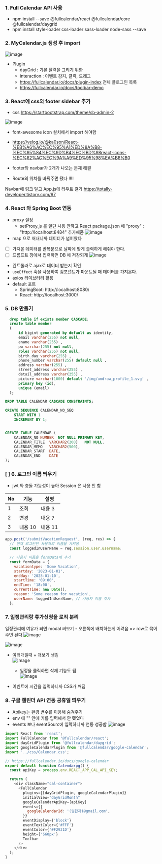 ### 1. Full Calendar API 사용
  - npm install --save @fullcalendar/react @fullcalendar/core @fullcalendar/daygrid
  - npm install style-loader css-loader sass-loader node-sass --save

### 2. MyCalendar.js 생성 후 import
   ![image](https://github.com/minji856/HI-Evacation/assets/144756912/c66cc596-7154-495c-8048-f857a1ef1f8e)
- Plugin
  - dayGrid : 기본 달력을 그리기 위한
  - interaction : 이벤트 감지, 클릭, 드래그
  - https://fullcalendar.io/docs/plugin-index 전체 플로그인 목록
  - https://fullcalendar.io/docs/toolbar-demo

### 3. React에 css와 footer sidebar 추가
- css https://startbootstrap.com/theme/sb-admin-2

![image](https://github.com/minji856/HI-Evacation/assets/144756912/556dad30-1563-45b6-b3bc-19dc52a57277)
- font-awesome icon 설치해서 import 해야함
- https://velog.io/@ka0son/React-%EB%A6%AC%EC%95%A1%ED%8A%B8-%EC%95%84%EC%9D%B4%EC%BD%98react-icons-%EC%82%AC%EC%9A%A9%ED%95%98%EA%B8%B0

- footer와 navbar가 2개가 나오는 문제 해결
- Route의 위치를 바꿔주면 됐다 !!!!

Navbar에 링크 달고 App.js에 라우트 걸기
https://totally-developer.tistory.com/97

### 4. React 와 Spring Boot 연동
- proxy 설정
	- setProxy.js 를 일단 사용 안하고 React package.json 에 "proxy" : "http://localhost:8484" 추가해줌
 ![image](https://github.com/minji856/HI-Evacation/assets/144756912/d011af2d-8a3e-4dff-b85e-1b5f79566b1f)
- map 으로 꺼내니까 데이터가 넘어왔다
- [ ] 가져온 데이터를 반복문으로 날짜에 맞게 출력하게 해줘야 한다.
- [ ] 프롬프트 창에서 입력하면 DB 에 저장되게
![image](https://github.com/minji856/HI-Evacation/assets/144756912/fc0e0c6c-ef0c-4a15-a589-6c93dbd71554)

- 컨트롤러로 ajax로 데이터 받는지 확인
- `useEffect` 훅을 사용하여 컴포넌트가 마운트될 때 데이터를 가져온다.
- axios 라이브러리 활용
- default 포트
	- SpringBoot: http://localhost:8080/
  	- React: http://localhost:3000/

### 5. DB 만들기
```sql
  drop table if exists member CASCADE;
  create table member
  (
      id bigint generated by default as identity,
      email varchar(255) not null,
      ename varchar(255) ,
      pw varchar(255) not null,
      roles varchar(255) not null,
      birth_day varchar(255) ,
      phone_number varchar(255) default null ,
      address varchar(255) ,
      street_address varchar(255) ,
      detail_address varchar(255) ,
      picture varchar(1000) default '/img/undraw_profile_1.svg' ,
      primary key (id),
      unique (email)
  );
```
```sql
DROP TABLE CALENDAR CASCADE CONSTRAINTS;

CREATE SEQUENCE CALENDAR_NO_SEQ
    START WITH 1
    INCREMENT BY 1;


CREATE TABLE CALENDAR (
	CALENDAR_NO NUMBER	NOT NULL PRIMARY KEY,
	CALENDAR_TITLE	VARCHAR2(200)	NOT NULL,
	CALENDAR_MEMO	VARCHAR2(500),
	CALENDAR_START	DATE,
	CALENDAR_END	DATE
);
```

### [ ] 6. 로그인 이름 띄우기 
- jwt 와 충돌 가능성이 높아 Session 은 사용 안 함

|No|기능|설명|
|---|---|---|
|1|조회|내용 3|
|2|변경|내용 7|
|3|내용 10|내용 11|

```javascript
app.post('/submitVacationRequest', (req, res) => {
  // 현재 로그인된 사용자의 이름을 가져옴
  const loggedInUserName = req.session.user.username;

  // 사용자 이름을 formData에 추가
  const formData = {
    vacationtype: 'Some Vacation',
    startday: '2023-01-01',
    endday: '2023-01-10',
    startTime: '09:00',
    endTime: '18:00',
    currentTime: new Date(),
    reason: 'Some reason for vacation',
    userName: loggedInUserName, // 사용자 이름 추가
  };
```

### 7. 일정관리랑 휴가신청을 로직 분리
일정관리에 여유가 되면 modal 써보기
	- 오른쪽에 배치하는게 어려움 => row로 묶어주면 된다
![image](https://github.com/minji856/HI-Evacation/assets/144756912/6b28665b-0e4a-4529-aa7b-4eae700f23c7)

![image](https://github.com/minji856/HI-Evacation/assets/144756912/b65bebe4-71d2-4e0d-b55e-7b9b3d33fa96)
- 여러개일때 + 더보기 생김<br>
![image](https://github.com/minji856/HI-Evacation/assets/144756912/1a8857a9-fef3-413e-9065-d66da8f4d495)

	- 일정을 클릭하면 삭제 기능도 됨<br>
![image](https://github.com/minji856/HI-Evacation/assets/144756912/59d651eb-d721-4c55-9dd2-6742f19ac6b3)

- 이벤트에 시간을 입력하니까 CSS가 깨짐

### 8. 구글 캘린더 API 연동 공휴일 띄우기
- Apikey는 환경 변수를 이용해 숨겨주기
- env 에 "" 안에 키를 입력해서 안 됐었다
- events 보다 eventSourc에 입력하니까 연동 성공함
![image](https://github.com/minji856/HI-Evacation/assets/144756912/b34e10c1-1adc-473a-b053-0437bec886ff)

```javascript
import React from 'react';
import FullCalendar from '@fullcalendar/react';
import dayGridPlugin from '@fullcalendar/daygrid';
import googleCalendarPlugin from '@fullcalendar/google-calendar';
import '../css/Calendar.css';

// https://fullcalendar.io/docs/google-calendar
export default function Calendarpg() {
  const apiKey = process.env.REACT_APP_CAL_API_KEY;

  return (
    <div className="cal-container">
      <FullCalendar
        plugins={[dayGridPlugin, googleCalendarPlugin]}
        initialView="dayGridMonth"
        googleCalendarApiKey={apiKey}
        events={{
          googleCalendarId: '(권한자)@gmail.com',
        }}
        eventDisplay={'block'}
        eventTextColor={'#FFF'}
        eventColor={'#F2921D'}
        height={'660px'}
        Toolbar
      />
    </div>
  );
}
```
